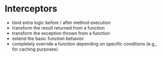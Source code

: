 # Interceptors

- bind extra logic before / after method execution
- transform the result returned from a function
- transform the exception thrown from a function
- extend the basic function behavior
- completely override a function depending on specific conditions (e.g., for caching purposes)
